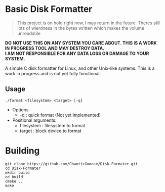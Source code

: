 # Basic Disk Formatter

> This project is on hold right now, I may return in the future. Theres still lots of wierdness in the bytes written which makes the volume unreadable

**DO NOT USE THIS ON ANY SYSTEM YOU CARE ABOUT. THIS IS A WORK IN PROGRESS TOOL AND MAY DESTROY DATA.**  
**I AM NOT RESPONSIBLE FOR ANY DATA LOSS OR DAMAGE TO YOUR SYSTEM.**  

A simple C disk formatter for Linux, and other Unix-like systems. This is a work in progress and is not yet fully functional.

## Usage
```
./format <filesystem> <target> [-q]
```
- Options:  
    - -q : quick format (Not yet implemented)  
- Positional arguments:  
    - filesystem : filesystem to format  
    - target : block device to format  


# Building
```
git clone https://github.com/ChaoticGooose/Disk-Formater.git
cd Disk-Formater
mkdir build
cd build
cmake ..
make
```
